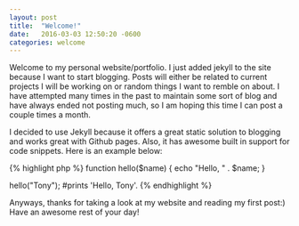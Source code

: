 ```yaml
---
layout: post
title:  "Welcome!"
date:   2016-03-03 12:50:20 -0600
categories: welcome 
---
```

Welcome to my personal website/portfolio. I just added jekyll to the site because I want to start blogging. Posts will either be related to current projects I will be working on or random things I want to remble on about. I have attempted many times in the past to maintain some sort of blog and have always ended not posting much, so I am hoping this time I can post a couple times a month.

I decided to use Jekyll because it offers a great static solution to blogging and works great with Github pages. Also, it has awesome built in support for code snippets. Here is an example below:

{% highlight php %}
function hello($name) {
	echo "Hello, " . $name;
}

hello("Tony");
#prints 'Hello, Tony'.
{% endhighlight %}

Anyways, thanks for taking a look at my website and reading my first post:) Have an awesome rest of your day!

